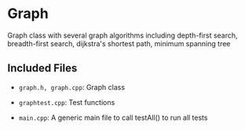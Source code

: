 # Graph

Graph class with several graph algorithms including depth-first search, 
breadth-first search, dijkstra's shortest path, minimum spanning tree


## Included Files

- `graph.h, graph.cpp`: Graph class

- `graphtest.cpp`: Test functions

- `main.cpp`: A generic main file to call testAll() to run all tests

